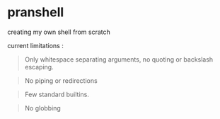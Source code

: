 # pranshell
creating my own shell from scratch

current limitations : 

> Only whitespace separating arguments, no quoting or backslash escaping.

> No piping or redirections

> Few standard builtins.

> No globbing
